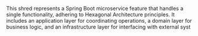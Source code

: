 This shred represents a Spring Boot microservice feature that handles a single functionality, adhering to Hexagonal Architecture principles. It includes an application layer for coordinating operations, a domain layer for business logic, and an infrastructure layer for interfacing with external syst